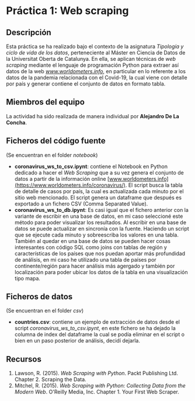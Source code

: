 # Práctica 1: Web scraping

## Descripción

Esta práctica se ha realizado bajo el contexto de la asignatura _Tipología y ciclo de vida de los datos_, perteneciente al Máster en Ciencia de Datos de la Universitat Oberta de Catalunya. En ella, se aplican técnicas de _web scraping_ mediante el lenguaje de programación Python para extraer así datos de la web _www.worldometers.info_, en particular en lo referente a los datos de la pandemia relacionada con el Covid-19, la cual viene con detalle por país y generar contiene el conjunto de datos en formato tabla.

## Miembros del equipo

La actividad ha sido realizada de manera individual por **Alejandro De La Concha**.

## Ficheros del código fuente
(Se encuentran en el folder _notebook_)

* **coronavirus_ws_to_csv.ipynt**: contiene el Notebook en Python dedicado a hacer el _Web Scraping_ que a su vez genera el conjunto de datos a partir de la información online [www.worldometers.info](https://www.worldometers.info/coronavirus/). El script busca la tabla de detalle de casos por país, la cual es actualizada cada minuto por el sitio web mencionado. El script genera un dataframe que después es exportado a un fichero CSV (Comma Separated Value).
* **coronavirus_ws_to_db.ipynt**: Es casi igual que el fichero anterior con la variante de escribir en una base de datos, en mi caso seleccioné este método para poder visualizar los resultados. Al escribir en una base de datos se puede actualizar en sincronía con la fuente. Haciendo un script que se ejecute cada minuto y sobreescriba los valores en una tabla. También al quedar en una base de datos se pueden hacer cosas interesantes con código SQL como joins con tablas de región y características de los países que nos puedan aportar más profundidad de análisis, en mi caso he utilizado una tabla de países por continente/región para hacer análisis más agergado y también por localización para poder ubicar los datos de la tabla en una visualización tipo mapa.

## Ficheros de datos
(Se encuentran en el folder _csv_)

* **countries.csv**: contiene un ejemplo de extracción de datos desde el script _coronavirus_ws_to_csv.ipynt_, en este fichero se ha dejado la columna de index del dataframe la cual se podía eliminar en el script o bien en un paso posterior de análisis, decidí dejarla.


## Recursos

1. Lawson, R. (2015). _Web Scraping with Python_. Packt Publishing Ltd. Chapter 2. Scraping the Data.
2. Mitchel, R. (2015). _Web Scraping with Python: Collecting Data from the Modern Web_. O'Reilly Media, Inc. Chapter 1. Your First Web Scraper.
